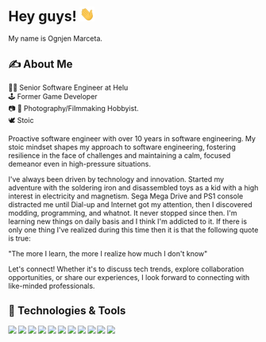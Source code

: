 # Hey guys! <img src="https://raw.githubusercontent.com/StanGirard/StanGirard/master/wave.gif" width="30px">

My name is Ognjen Marceta.

## &#x270d; About Me

👨‍💻 Senior Software Engineer at Helu <br>
🕹️ Former Game Developer <br>
📷 🎥 Photography/Filmmaking Hobbyist. <br>
🕊️ Stoic

Proactive software engineer with over 10 years in software engineering. My stoic mindset shapes my approach to software engineering, fostering resilience in the face of challenges and maintaining a calm, focused demeanor even in high-pressure situations.

I've always been driven by technology and innovation. Started my adventure with the soldering iron and disassembled toys as a kid with a high interest in electricity and magnetism. Sega Mega Drive and PS1 console distracted me until Dial-up and Internet got my attention, then I discovered modding, programming, and whatnot. It never stopped since then. I'm learning new things on daily basis and I think I'm addicted to it. If there is only one thing I've realized during this time then it is that the following quote is true:

"The more I learn, the more I realize how much I don't know"

Let's connect! Whether it's to discuss tech trends, explore collaboration opportunities, or share our experiences, I look forward to connecting with like-minded professionals.

## 🔧 Technologies & Tools
![](https://img.shields.io/badge/OS-MacOS-informational?style=flat&logo=Apple&logoColor=white&color=blue)
![](https://img.shields.io/badge/Editor-Visual_Studio_Code-informational?style=flat&logo=visual-studio-code&logoColor=white&color=blue)
![](https://img.shields.io/badge/Code-Python-informational?style=flat&logo=python&logoColor=white&color=blue)
![](https://img.shields.io/badge/Code-JavaScript-informational?style=flat&logo=javascript&logoColor=white&color=blue)
![](https://img.shields.io/badge/Code-React-informational?style=flat&logo=React&logoColor=white&color=blue)
![](https://img.shields.io/badge/Shell-Bash-informational?style=flat&logo=gnu-bash&logoColor=white&color=blue)
![](https://img.shields.io/badge/Tools-Docker-informational?style=flat&logo=docker&logoColor=white&color=blue)
![](https://img.shields.io/badge/Tools-Kubernetes-informational?style=flat&logo=kubernetes&logoColor=white&color=blue)
![](https://img.shields.io/badge/Cloud-Digital_Ocean-informational?style=flat&logo=digitalocean&logoColor=white&color=blue)
![](https://img.shields.io/badge/Cloud-AWS-informational?style=flat&logo=amazon-AWS&logoColor=white&color=blue)
![](https://img.shields.io/badge/Interest-Blockchain-informational?style=flat&logo=bitcoin&logoColor=white&color=blue)
